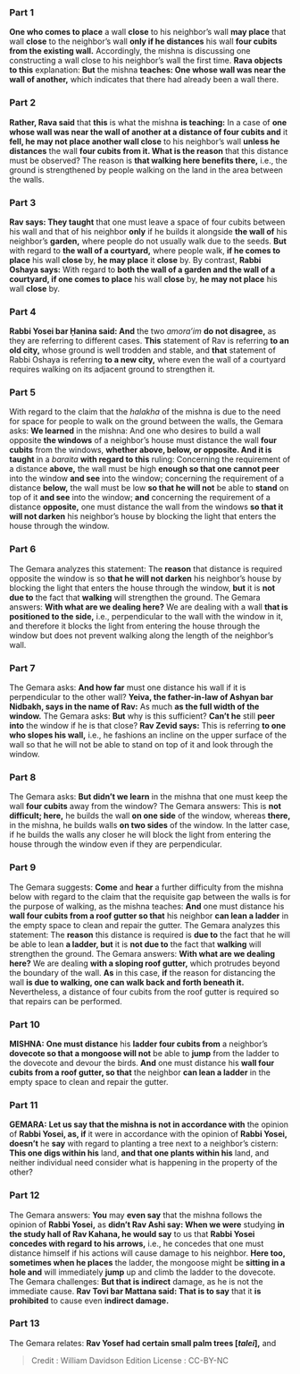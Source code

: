 
### Part 1
<b>One who comes to place</b> a wall <b>close</b> to his neighbor’s wall <b>may place</b> that wall <b>close</b> to the neighbor’s wall <b>only if he distances</b> his wall <b>four cubits from the existing wall.</b> Accordingly, the mishna is discussing one constructing a wall close to his neighbor’s wall the first time. <b>Rava objects to this</b> explanation: <b>But</b> the mishna <b>teaches: One whose wall was near the wall of another,</b> which indicates that there had already been a wall there.

### Part 2
<b>Rather, Rava said</b> that <b>this</b> is what the mishna <b>is teaching:</b> In a case of <b>one whose wall was near the wall of another at a distance of four cubits and</b> it <b>fell, he may not place another wall close</b> to his neighbor’s wall <b>unless he distances</b> the wall <b>four cubits from it. What is the reason</b> that this distance must be observed? The reason is <b>that walking here benefits there,</b> i.e., the ground is strengthened by people walking on the land in the area between the walls.

### Part 3
<b>Rav says: They taught</b> that one must leave a space of four cubits between his wall and that of his neighbor <b>only</b> if he builds it alongside <b>the wall of</b> his neighbor’s <b>garden,</b> where people do not usually walk due to the seeds. <b>But</b> with regard to <b>the wall of a courtyard,</b> where people walk, <b>if he comes to place</b> his wall <b>close</b> by, <b>he may place</b> it <b>close</b> by. By contrast, <b>Rabbi Oshaya says:</b> With regard to <b>both the wall of a garden and the wall of a courtyard, if one comes to place</b> his wall <b>close</b> by, <b>he may not place</b> his wall <b>close</b> by.

### Part 4
<b>Rabbi Yosei bar Ḥanina said: And</b> the two <i>amora’im</i> <b>do not disagree,</b> as they are referring to different cases. <b>This</b> statement of Rav is referring <b>to an old city,</b> whose ground is well trodden and stable, and <b>that</b> statement of Rabbi Oshaya is referring <b>to a new city,</b> where even the wall of a courtyard requires walking on its adjacent ground to strengthen it.

### Part 5
With regard to the claim that the <i>halakha</i> of the mishna is due to the need for space for people to walk on the ground between the walls, the Gemara asks: <b>We learned</b> in the mishna: And one who desires to build a wall opposite <b>the windows</b> of a neighbor’s house must distance the wall <b>four cubits</b> from the windows, <b>whether above, below, or opposite. And it is taught</b> in a <i>baraita</i> <b>with regard to this</b> ruling: Concerning the requirement of a distance <b>above,</b> the wall must be high <b>enough so that one cannot peer</b> into the window <b>and see</b> into the window; concerning the requirement of a distance <b>below,</b> the wall must be low <b>so that he will not</b> be able to <b>stand</b> on top of it <b>and see</b> into the window; <b>and</b> concerning the requirement of a distance <b>opposite,</b> one must distance the wall from the windows <b>so that it will not darken</b> his neighbor’s house by blocking the light that enters the house through the window.

### Part 6
The Gemara analyzes this statement: The <b>reason</b> that distance is required opposite the window is so <b>that he will not darken</b> his neighbor’s house by blocking the light that enters the house through the window, <b>but</b> it is <b>not due to</b> the fact that <b>walking</b> will strengthen the ground. The Gemara answers: <b>With what are we dealing here?</b> We are dealing with a wall <b>that is positioned to the side,</b> i.e., perpendicular to the wall with the window in it, and therefore it blocks the light from entering the house through the window but does not prevent walking along the length of the neighbor’s wall.

### Part 7
The Gemara asks: <b>And how far</b> must one distance his wall if it is perpendicular to the other wall? <b>Yeiva, the father-in-law of Ashyan bar Nidbakh, says in the name of Rav:</b> As much <b>as the full width of the window.</b> The Gemara asks: <b>But</b> why is this sufficient? <b>Can’t he</b> still <b>peer into</b> the window if he is that close? <b>Rav Zevid says:</b> This is referring <b>to one who slopes his wall,</b> i.e., he fashions an incline on the upper surface of the wall so that he will not be able to stand on top of it and look through the window.

### Part 8
The Gemara asks: <b>But didn’t we learn</b> in the mishna that one must keep the wall <b>four cubits</b> away from the window? The Gemara answers: This is <b>not difficult; here,</b> he builds the wall <b>on one side</b> of the window, whereas <b>there,</b> in the mishna, he builds walls <b>on two sides</b> of the window. In the latter case, if he builds the walls any closer he will block the light from entering the house through the window even if they are perpendicular.

### Part 9
The Gemara suggests: <b>Come</b> and <b>hear</b> a further difficulty from the mishna below with regard to the claim that the requisite gap between the walls is for the purpose of walking, as the mishna teaches: <b>And</b> one must distance his <b>wall four cubits from a roof gutter so that</b> his neighbor <b>can lean a ladder</b> in the empty space to clean and repair the gutter. The Gemara analyzes this statement: The <b>reason</b> this distance is required is <b>due to</b> the fact that he will be able to lean <b>a ladder, but</b> it is <b>not due to</b> the fact that <b>walking</b> will strengthen the ground. The Gemara answers: <b>With what are we dealing here?</b> We are dealing <b>with a sloping roof gutter,</b> which protrudes beyond the boundary of the wall. <b>As</b> in this case, <b>if</b> the reason for distancing the wall <b>is due to walking, one can walk back and forth beneath it.</b> Nevertheless, a distance of four cubits from the roof gutter is required so that repairs can be performed.

### Part 10
<strong>MISHNA:</strong> <b>One must distance</b> his <b>ladder four cubits from</b> a neighbor’s <b>dovecote so that a mongoose will not</b> be able to <b>jump</b> from the ladder to the dovecote and devour the birds. <b>And</b> one must distance his <b>wall four cubits from a roof gutter, so that</b> the neighbor <b>can lean a ladder</b> in the empty space to clean and repair the gutter.

### Part 11
<strong>GEMARA:</strong> <b>Let us say that the mishna is not in accordance with</b> the opinion of <b>Rabbi Yosei, as, if</b> it were in accordance with the opinion of <b>Rabbi Yosei, doesn’t</b> he <b>say</b> with regard to planting a tree next to a neighbor’s cistern: <b>This one digs within his</b> land, <b>and that one plants within his</b> land, and neither individual need consider what is happening in the property of the other?

### Part 12
The Gemara answers: <b>You</b> may <b>even say</b> that the mishna follows the opinion of <b>Rabbi Yosei,</b> as <b>didn’t Rav Ashi say: When we were</b> studying <b>in the study hall of Rav Kahana, he would say</b> to us that <b>Rabbi Yosei concedes with regard to his arrows,</b> i.e., he concedes that one must distance himself if his actions will cause damage to his neighbor. <b>Here too, sometimes when he places</b> the ladder, the mongoose might be <b>sitting in a hole and</b> will immediately <b>jump</b> up and climb the ladder to the dovecote. The Gemara challenges: <b>But that is indirect</b> damage, as he is not the immediate cause. <b>Rav Tovi bar Mattana said: That is to say</b> that it <b>is prohibited</b> to cause even <b>indirect damage.</b>

### Part 13
The Gemara relates: <b>Rav Yosef had certain small palm trees [<i>talei</i>],</b> and

>Credit : William Davidson Edition
>License : CC-BY-NC